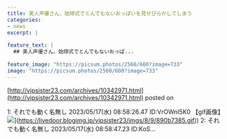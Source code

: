 ```yaml
---
title: 美人声優さん、始球式でとんでもないおっぱいを見せびらかしてしまう
categories:
- news
excerpt: |
  
feature_text: |
  ## 美人声優さん、始球式でとんでもないおっぱ...
  
feature_image: "https://picsum.photos/2560/600?image=733"
image: "https://picsum.photos/2560/600?image=733"
---
```


[http://vipsister23.com/archives/10342971.html](http://vipsister23.com/archives/10342971.html)
posted on 

<!--more-->

1: それでも動く名無し 2023/05/17(水) 08:58:26.47 ID:VrOWnI5K0 【gif画像】![](https://livedoor.blogimg.jp/vipsister23/imgs/8/f/8fd03ab7.gif[https://livedoor.blogimg.jp/vipsister23/imgs/8/9/890b7385.gif)](https://livedoor.blogimg.jp/vipsister23/imgs/8/9/890b7385.gif)) 2: それでも動く名無し 2023/05/17(水) 08:58:47.23 ID:KoS...
